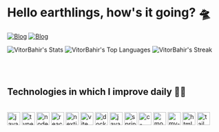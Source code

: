 # Hello earthlings, how's it going? 🛸

[![Blog](https://img.shields.io/badge/LinkedIn-0077B5?style=for-the-badge&logo=linkedin&logoColor=white)](https://www.linkedin.com/in/vitor-bahir/)
[![Blog](https://img.shields.io/badge/Instagram-E4405F?style=for-the-badge&logo=instagram&logoColor=white)](htpps://www.instagram.com/vbahir/)


![VitorBahir's Stats](https://github-readme-stats.vercel.app/api?username=VitorBahir&theme=vue-dark&show_icons=true&hide_border=true&count_private=true)
![VitorBahir's Top Languages](https://github-readme-stats.vercel.app/api/top-langs/?username=VitorBahir&theme=vue-dark&show_icons=true&hide_border=true&layout=compact)
![VitorBahir's Streak](https://github-readme-streak-stats.herokuapp.com/?user=VitorBahir&theme=vue-dark&hide_border=true)

</br>
</br>

## Technologies in which I improve daily 🐱‍💻

<div style ="display: inline_block"> <br/>
    <img height="30" align="center" alt="javascript" src="https://img.shields.io/badge/JavaScript-F7DF1E?logo=javascript&logoColor=000"/>
    <img height="30" align="center" alt="typescript" src="https://img.shields.io/badge/TypeScript-3178C6?logo=typescript&logoColor=fff"/>
    <img height="30" align="center" alt="nodejs" src="https://img.shields.io/badge/Node.js-6DA55F?logo=node.js&logoColor=white"/>
    <img height="30" align="center" alt="react" src="https://img.shields.io/badge/React-%2320232a.svg?logo=react&logoColor=%2361DAFB"/>
    <img height="30" align="center" alt="nextjs" src="https://img.shields.io/badge/Next.js-black?logo=next.js&logoColor=white"/>
    <img height="30" align="center" alt="vite" src="https://img.shields.io/badge/Vite-646CFF?logo=vite&logoColor=fff"/>
    <img height="30" align="center" alt="docker" src="https://img.shields.io/badge/Docker-2496ED?logo=docker&logoColor=fff"/>
    <img height="30" align="center" alt="java" src="https://img.shields.io/badge/Java-%23ED8B00.svg?logo=openjdk&logoColor=white"/>
    <img height="30" align="center" alt="springboot" src="https://img.shields.io/badge/Spring%20Boot-6DB33F?logo=springboot&logoColor=fff"/>
    <img height="30" align="center" alt="c-sharp" src="https://custom-icon-badges.demolab.com/badge/C%23-%23239120.svg?logo=cshrp&logoColor=white"/>
    <img height="30" align="center" alt="mongodb" src="https://img.shields.io/badge/MongoDB-%234ea94b.svg?logo=mongodb&logoColor=white"/>
    <img height="30" align="center" alt="my-sql" src="https://img.shields.io/badge/MySQL-4479A1?logo=mysql&logoColor=fff"/>
    <img height="30" align="center" alt="html5" src="https://img.shields.io/badge/HTML-%23E34F26.svg?logo=html5&logoColor=white"/>
    <img height="30" align="center" alt="tailwindcss" src="https://img.shields.io/badge/Tailwind%20CSS-%2338B2AC.svg?logo=tailwind-css&logoColor=white"/>
</div>    
